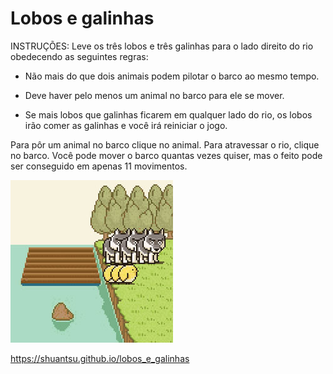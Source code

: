 # Lobos e galinhas

INSTRUÇÕES:
Leve os três lobos e três galinhas para o lado direito do rio obedecendo as seguintes regras:

- Não mais do que dois animais podem pilotar o barco ao mesmo tempo.

- Deve haver pelo menos um animal no barco para ele se mover.

- Se mais lobos que galinhas ficarem em qualquer lado do rio, os lobos irão comer as galinhas e você irá reiniciar o jogo.

Para pôr um animal no barco clique no animal. Para atravessar o rio, clique no barco. Você pode mover o barco quantas vezes quiser, mas o feito pode ser conseguido em apenas 11 movimentos.

<kbd>![Lobos e galinhas](wolves.jpg)</kbd>

https://shuantsu.github.io/lobos_e_galinhas
